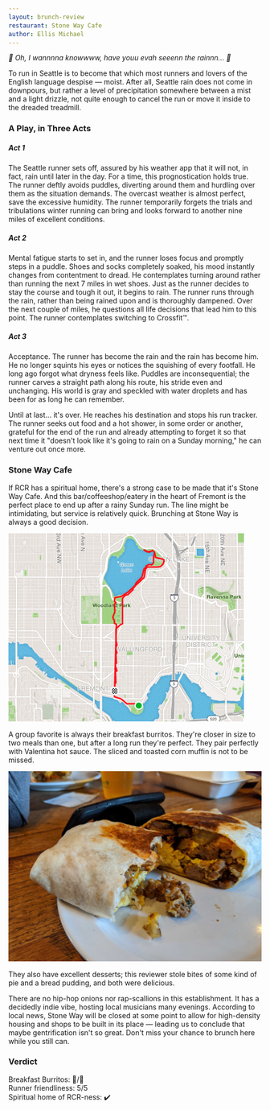 ```yaml
---
layout: brunch-review
restaurant: Stone Way Cafe
author: Ellis Michael
---
```


*🎵 Oh, I wannnna knowwww, have youu evah seeenn the rainnn... 🎵*


To run in Seattle is to become that which most runners and lovers of the English
language despise &mdash; moist. After all, Seattle rain does not come in
downpours, but rather a level of precipitation somewhere between a mist and a
light drizzle, not quite enough to cancel the run or move it inside to the
dreaded treadmill.


### A Play, in Three Acts

##### Act 1

The Seattle runner sets off, assured by his weather app that it will not, in
fact, rain until later in the day. For a time, this prognostication holds true.
The runner deftly avoids puddles, diverting around them and hurdling over them
as the situation demands. The overcast weather is almost perfect, save the
excessive humidity. The runner temporarily forgets the trials and tribulations
winter running can bring and looks forward to another nine miles of excellent
conditions.

##### Act 2

Mental fatigue starts to set in, and the runner loses focus and promptly steps
in a puddle. Shoes and socks completely soaked, his mood instantly changes from
contentment to dread. He contemplates turning around rather than running the
next 7 miles in wet shoes. Just as the runner decides to stay the course and
tough it out, it begins to rain. The runner runs through the rain, rather than
being rained upon and is thoroughly dampened. Over the next couple of miles, he
questions all life decisions that lead him to this point. The runner
contemplates switching to Crossfit&trade;.

##### Act 3

Acceptance. The runner has become the rain and the rain has become him. He no
longer squints his eyes or notices the squishing of every footfall. He long ago
forgot what dryness feels like. Puddles are inconsequential; the runner carves a
straight path along his route, his stride even and unchanging. His world is gray
and speckled with water droplets and has been for as long he can remember.

Until at last... it's over. He reaches his destination and stops his run
tracker. The runner seeks out food and a hot shower, in some order or another,
grateful for the end of the run and already attempting to forget it so that next
time it "doesn't look like it's going to rain on a Sunday morning," he can
venture out once more.

### Stone Way Cafe

If RCR has a spiritual home, there's a strong case to be made that it's Stone
Way Cafe. And this bar/coffeeshop/eatery in the heart of Fremont is the perfect
place to end up after a rainy Sunday run. The line might be intimidating, but
service is relatively quick. Brunching at Stone Way is always a good decision.

![Gasworks to Greenlake Route][map]

A group favorite is always their breakfast burritos. They're closer in size to
two meals than one, but after a long run they're perfect. They pair perfectly
with Valentina hot sauce. The sliced and toasted corn muffin
is not to be missed.

![Breakfast Burritos][burrito]

They also have excellent desserts; this reviewer stole bites of some kind of pie
and a bread pudding, and both were delicious.

There are no hip-hop onions nor rap-scallions in this establishment. It has a
decidedly indie vibe, hosting local musicians many evenings. According to local
news, Stone Way will be closed at some point to allow for high-density housing
and shops to be built in its place &mdash; leading us to conclude that maybe
gentrification isn't so great. Don't miss your chance to brunch here while you
still can.


### Verdict

Breakfast Burritos: 🌯/🌯  
Runner friendliness: 5/5  
Spiritual home of RCR-ness: ✔️  


[map]: /img/brunch-reviews/200125-stone-way-cafe/map.png
[burrito]: /img/brunch-reviews/200125-stone-way-cafe/burrito.jpg
